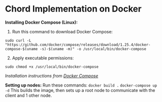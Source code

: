 # Chord Implementation on Docker
**Installing Docker Compose (Linux):**
1. Run this command to download Docker Compose:
```
sudo curl -L "https://github.com/docker/compose/releases/download/1.25.4/docker-compose-$(uname -s)-$(uname -m)" -o /usr/local/bin/docker-compose
```
2. Apply executable permissions:
```
sudo chmod +x /usr/local/bin/docker-compose
```
*Installation instructions from [Docker Compose](https://docs.docker.com/compose/install/)*

**Setting up nodes:**
Run these commands:
```docker build .```
```docker-compose up -d```
This builds the image, then sets up a root node to communicate with the client and 1 other node.
